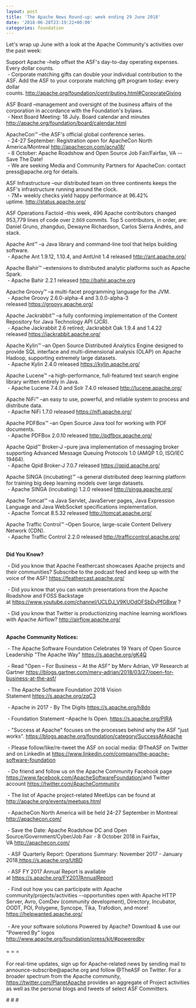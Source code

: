 ```yaml
---
layout: post
title: 'The Apache News Round-up: week ending 29 June 2018'
date: '2018-06-28T23:19:22+00:00'
categories: foundation
---
```

<p>Let's wrap up June with a look at the Apache Community's activities over the past week:</p> 
  <p>Support Apache&nbsp;–help offset the ASF's day-to-day operating expenses. Every dollar counts.<br />&nbsp;- Corporate matching gifts can double your individual contribution to the ASF. Add the ASF to your corporate matching gift program today: every dollar counts.&nbsp;<a href="http://apache.org/foundation/contributing.html#CorporateGiving">http://apache.org/foundation/contributing.html#CorporateGiving</a></p> 
  <p>ASF Board –management and oversight of the business affairs of the corporation in accordance with the Foundation's bylaws.<br />&nbsp;- Next Board Meeting: 18 July. Board calendar and minutes <a href="http://apache.org/foundation/board/calendar.html">http://apache.org/foundation/board/calendar.html</a></p> 
  <p>ApacheCon™ –the ASF's official global conference series.<br />&nbsp;- 24-27 September: Registration open for ApacheCon North America/Montreal&nbsp;<a href="http://apachecon.com/acna18/">http://apachecon.com/acna18/</a><br />&nbsp;- 8 October: Apache Roadshow and Open Source Job Fair/Fairfax, VA --Save The Date!<br />&nbsp;-&nbsp;We are seeking Media and Community Partners for ApacheCon: contact press@apache.org for details.&nbsp;</p> 
  <p>ASF Infrastructure –our distributed team on three continents keeps the ASF's infrastructure running around the clock.<br />&nbsp;- 7M+ weekly checks yield happy performance at 96.42% uptime.&nbsp;<a href="http://status.apache.org/">http://status.apache.org/</a></p> 
  <p>ASF Operations Factoid&nbsp;–this week, 496 Apache contributors changed 953,779 lines of code over <font color="#333333" face="Helvetica Neue, Helvetica, Arial, sans-serif"><span style="font-size: 14px;">2,869</span></font>&nbsp;commits. Top 5 contributors, in order, are: Daniel Gruno, zhangduo, Dewayne Richardson, Carlos Sierra Andrés, and stack.</p> 
  <p>Apache Ant™ –a Java library and command-line tool that helps building software.<br />&nbsp;- Apache Ant 1.9.12, 1.10.4, and&nbsp;AntUnit 1.4 released&nbsp;<a href="http://ant.apache.org/">http://ant.apache.org/</a></p> 
  <p>Apache Bahir™ –extensions to distributed analytic platforms such as Apache Spark.<br />&nbsp;-&nbsp;Apache Bahir 2.2.1 released&nbsp;<a href="http://bahir.apache.org">http://bahir.apache.org</a></p> 
  <p>Apache Groovy™ –a multi-facet programming language for the JVM.<br />&nbsp;-&nbsp;Apache Groovy 2.6.0-alpha-4 and 3.0.0-alpha-3 released&nbsp;<a href="https://groovy.apache.org/">https://groovy.apache.org/</a></p> 
  <p>Apache Jackrabbit™ –a fully conforming implementation of the Content Repository for Java Technology API (JCR).<br />&nbsp;-&nbsp;Apache Jackrabbit 2.6 retired; Jackrabbit Oak 1.9.4 and 1.4.22 released&nbsp;<a href="https://jackrabbit.apache.org/">https://jackrabbit.apache.org/</a></p> 
  <p>Apache Kylin™ –an Open Source Distributed Analytics Engine designed to provide SQL interface and multi-dimensional analysis (OLAP) on Apache Hadoop, supporting extremely large datasets.<br />&nbsp;-&nbsp;Apache Kylin 2.4.0 released&nbsp;<a href="https://kylin.apache.org/">https://kylin.apache.org/</a></p> 
  <p>Apache Lucene™ –a high-performance, full-featured text search engine library written entirely in Java.<br />&nbsp;-&nbsp;Apache Lucene 7.4.0 and Solr 7.4.0 released&nbsp;<a href="http://lucene.apache.org/">http://lucene.apache.org/</a></p> 
  <p>Apache NiFi™ –an easy to use, powerful, and reliable system to process and distribute data.<br />&nbsp;-&nbsp;Apache NiFi 1.7.0 released&nbsp;<a href="https://nifi.apache.org/">https://nifi.apache.org/</a></p> 
  <p>Apache PDFBox™ –an Open Source Java tool for working with PDF documents.<br />&nbsp;-&nbsp;Apache PDFBox 2.0.10 released&nbsp;<a href="http://pdfbox.apache.org/">http://pdfbox.apache.org/</a></p> 
  <p>Apache Qpid™ Broker-J –pure java implementation of messaging broker supporting Advanced Message Queuing Protocols 1.0 (AMQP 1.0, ISO/IEC 19464).<br />&nbsp;-&nbsp;Apache Qpid Broker-J 7.0.7 released&nbsp;<a href="https://qpid.apache.org/">https://qpid.apache.org/</a></p> 
  <p>Apache SINGA (incubating)™ –a general distributed deep learning platform for training big deep learning models over large datasets.<br />&nbsp;-&nbsp;Apache SINGA (incubating) 1.2.0 released&nbsp;<a href="http://singa.apache.org/">http://singa.apache.org/</a></p> 
  <p>Apache Tomcat™ –a Java Servlet, JavaServer pages, Java Expression Language and Java WebSocket specifications implementation.<br />&nbsp;-&nbsp;Apache Tomcat 8.5.32 released&nbsp;<a href="http://tomcat.apache.org/">http://tomcat.apache.org/</a></p> 
  <p>Apache Traffic Control™ –Open Source, large-scale Content Delivery Network (CDN).<br />&nbsp;-&nbsp;Apache Traffic Control 2.2.0 released&nbsp;<a href="http://trafficcontrol.apache.org/%uFEFF">http://trafficcontrol.apache.org/﻿</a><br /><br /></p> 
  <p><strong>Did You Know?</strong></p> 
  <div> 
    <p>&nbsp;- Did you know that Apache Feathercast showcases Apache projects and their communities? Subscribe to the podcast feed and keep up with the voice of the ASF!&nbsp;<a href="https://feathercast.apache.org/">https://feathercast.apache.org/</a></p> 
    <p>&nbsp;- Did you know that you can watch presentations from the Apache Roadshow and FOSS Backstage at&nbsp;<a href="https://www.youtube.com/channel/UCLDJ_V9KUOdOFSbDvPfGBxw">https://www.youtube.com/channel/UCLDJ_V9KUOdOFSbDvPfGBxw</a> ?</p> 
    <p>&nbsp;- Did you know that Twitter is productionizing machine learning workflows with Apache Airflow?&nbsp;<a href="http://airflow.apache.org/">http://airflow.apache.org/</a><br /><br /></p> 
  </div> 
  <div><strong>Apache Community Notices:</strong></div> 
  <p>&nbsp;- The Apache<span style="font-size: 10.8333px;"> </span>Software Foundation Celebrates 19 Years of Open Source Leadership &quot;The Apache Way&quot;&nbsp;<a href="https://s.apache.org/gK4Q">https://s.apache.org/gK4Q</a></p> 
  <p>&nbsp;- Read &quot;Open – For Business – At the ASF&quot; by Merv Adrian, VP Research at Gartner&nbsp;<a href="https://blogs.gartner.com/merv-adrian/2018/03/27/open-for-business-at-the-asf/">https://blogs.gartner.com/merv-adrian/2018/03/27/open-for-business-at-the-asf/</a><br /></p> 
  <p>&nbsp;- The Apache Software Foundation 2018 Vision Statement&nbsp;<a href="https://s.apache.org/zqC3">https://s.apache.org/zqC3</a></p> 
  <p>&nbsp;- Apache in 2017 - By The Digits&nbsp;<a href="https://s.apache.org/h8do">https://s.apache.org/h8do</a></p> 
  <p>&nbsp;- Foundation Statement –Apache Is Open. <a href="https://s.apache.org/PIRA">https://s.apache.org/PIRA</a></p> 
  <div> 
    <p>&nbsp;- &quot;Success at Apache&quot; focuses on the processes behind why the ASF &quot;just works&quot;. <a href="https://blogs.apache.org/foundation/category/SuccessAtApache">https://blogs.apache.org/foundation/category/SuccessAtApache</a></p> 
  </div> 
  <div> 
    <p>&nbsp;- Please follow/like/re-tweet the ASF on social media: @TheASF on Twitter and on LinkedIn at <a href="https://www.linkedin.com/company/the-apache-software-foundation">https://www.linkedin.com/company/the-apache-software-foundation</a></p> 
    <p>&nbsp;- Do friend and follow us on the Apache Community Facebook page <a href="https://www.facebook.com/ApacheSoftwareFoundation/">https://www.facebook.com/ApacheSoftwareFoundation/</a>and Twitter account <a href="https://twitter.com/ApacheCommunity">https://twitter.com/ApacheCommunity</a></p> 
  </div> 
  <div> 
    <p><a href="https://feathercast.apache.org/"></a></p> 
  </div> 
  <div> 
    <p>&nbsp;- The list of Apache project-related MeetUps can be found at <a href="https://twitter.com/ApacheCommunity">http://apache.org/events/meetups.html</a></p> 
  </div> 
  <div> 
    <p>&nbsp;- ApacheCon North America&nbsp;will be held 24-27 September in Montreal <a href="http://apachecon.com/">http://apachecon.com/</a></p> 
    <p>&nbsp;- Save the Date: Apache Roadshow DC and Open Source/Government/Cyber/Job Fair - 8 October 2018 in Fairfax, VA&nbsp;<a href="http://apachecon.com/">http://apachecon.com/</a></p> 
    <p>&nbsp;- ASF Quarterly Report: Operations Summary: November 2017 - January 2018<a href="https://s.apache.org/UtBD">&nbsp;https://s.apache.org/UtBD</a></p> 
  </div> 
  <div> 
    <p>&nbsp;- ASF FY 2017 Annual Report is available at&nbsp;<a href="https://s.apache.org/FY2017AnnualReport">https://s.apache.org/FY2017AnnualReport</a></p> 
  </div> 
  <div>&nbsp;- Find out how you can participate with Apache community/projects/activities --opportunities open with Apache HTTP Server, Avro, ComDev (community development), Directory, Incubator, OODT, POI, Polygene, Syncope, Tika, Trafodion, and more! <a href="https://helpwanted.apache.org/">https://helpwanted.apache.org/</a></div> 
  <div><br /></div> 
  <div>&nbsp;- Are your software solutions Powered by Apache? Download &amp; use our &quot;Powered By&quot; logos <a href="http://www.apache.org/foundation/press/kit/#poweredby">http://www.apache.org/foundation/press/kit/#poweredby</a></div> 
  <div><br /></div> 
  <div>= = =</div> 
  <div><br /></div> 
  <div>For real-time updates, sign up for Apache-related news by sending mail to announce-subscribe@apache.org and follow @TheASF on Twitter. For a broader spectrum from the Apache community, <a href="https://twitter.com/PlanetApache">https://twitter.com/PlanetApache</a> provides an aggregate of Project activities as well as the personal blogs and tweets of select ASF Committers.</div> 
  <p># # #</p>
